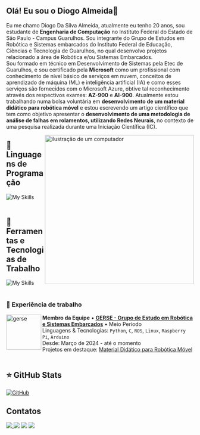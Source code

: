 ## Olá! Eu sou o Diogo Almeida👋

<p align="left"> 
  Eu me chamo Diogo Da Silva Almeida, atualmente eu tenho 20 anos, sou estudante de <strong>Engenharia de Computação</strong> no Instituto Federal do Estado de São Paulo - Campus Guarulhos. Sou integrante do Grupo de Estudos em Robótica e Sistemas embarcados do Instituto Federal de Educação, Ciências e Tecnologia de Guarulhos, no qual desenvolvo projetos relacionado a área de Robótica e/ou Sistemas Embarcados.<br>
  Sou formado em técnico em Desenvolvimento de Sistemas pela Etec de Guarulhos, e sou certificado pela <strong>Microsoft</strong> como um profissional com conhecimento de nível básico de serviços em nuvem, conceitos de aprendizado de máquina (ML) e inteligência artificial (IA) e como esses serviços são fornecidos com o Microsoft Azure, obtive tal reconhecimento através dos respectivos exames: <strong>AZ-900</strong> e <strong>AI-900</strong>.
  Atualmente estou trabalhando numa bolsa voluntária em <strong>desenvolvimento de um material didático para robótica móvel</strong> e estou escrevendo um artigo científico que tem como objetivo apresentar o <strong>desenvolvimento de uma metodologia de análise de falhas em rolamentos, utilizando Redes Neurais</strong>, no contexto de uma pesquisa realizada durante uma Iniciação Científica (IC).
</p>

<img src="https://raw.githubusercontent.com/MicaelliMedeiros/micaellimedeiros/master/image/computer-illustration.png" alt="ilustração de um computador" min-width="400px" max-width="400px" width="400px" align="right">

## 🚀 Linguagens de Programação
![My Skills](https://skillicons.dev/icons?i=python,cpp,php,cs)<br><br>

## 🔧 Ferramentas e Tecnologias de Trabalho 
![My Skills](https://skillicons.dev/icons?i=ros,arduino,linux,raspberrypi)<br><br>

### 💼 Experiência de trabalho
[<img align="left" height="94px" width="94px" alt="gerse" src="https://avatars.githubusercontent.com/u/48525795?s=200&v=4"/>](http://gru.ifsp.edu.br/index.php/gerse.html)

**Membro da Equipe**
• [**GERSE - Grupo de Estudo em Robótica e Sistemas Embarcados**]([http://gru.ifsp.edu.br/index.php/gerse.html](http://gru.ifsp.edu.br/images/1676479762360.jpg)) • Meio Período \
Linguagens & Tecnologias: `Python`, `C`, `ROS`, `Linux`, `Raspberry Pi`, `Arduino`\
Desde: Março de 2024 - até o momento<br/>
Projetos em destaque: [Material Didático para Robótica Móvel](https://www.linkedin.com/in/diogo-da-silva-almeida/details/projects/)<br/><br/>

## ⭐ GitHub Stats
[![GitHub](https://github-readme-stats.vercel.app/api/top-langs/?username=diogoalmeida34&layout=compact&theme=tokyonight)](https://github.com/diogoalmeida34/github-readme-stats)<br/>

## Contatos
  <a href="mailto:almeidasdiogo2018@outlook.com"><img src="https://img.shields.io/badge/Microsoft_Outlook-22c2e2?style=for-the-badge&logo=microsoft-outlook&logoColor=white">
  <a href ="mailto:almeidasdiogo@gmail.com"><img src="https://img.shields.io/badge/Gmail-D14836?style=for-the-badge&logo=gmail&logoColor=white"></a>
  <a href="https://www.linkedin.com/in/diogo-silva-almeida" target="_blank"><img src="https://img.shields.io/badge/-LinkedIn-%230077B5?style=for-the-badge&logo=linkedin&logoColor=white"></a> 
  <a href="https://learn.microsoft.com/pt-br/users/diogo-silva-almeida/" target="_blank"><img src="https://img.shields.io/badge/Microsoft-009639?style=for-the-badge&logo=microsoft&logoColor=white">
